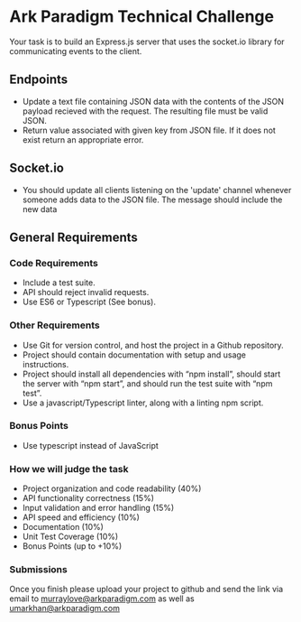# Ark Paradigm Technical Challenge
Your task is to build an Express.js server that uses the socket.io library for communicating events to the client.

## Endpoints
- Update a text file containing JSON data with the contents of the JSON payload recieved with the request. The resulting file must be valid JSON.
- Return value associated with given key from JSON file. If it does not exist return an appropriate error.

## Socket.io
- You should update all clients listening on the 'update' channel whenever someone adds data to the JSON file. The message should include the new data


## General Requirements


### Code Requirements
- Include a test suite.
- API should reject invalid requests.
- Use ES6 or Typescript (See bonus).


### Other Requirements
- Use Git for version control, and host the project in a Github repository.
- Project should contain documentation with setup and usage instructions.
- Project should install all dependencies with “npm install”, should start the server with “npm start”, and should run the test suite with “npm test”.
- Use a javascript/Typescript linter, along with a linting npm script.


### Bonus Points
- Use typescript instead of JavaScript


### How we will judge the task
- Project organization and code readability (40%)
- API functionality correctness (15%)
- Input validation and error handling (15%)
- API speed and efficiency (10%)
- Documentation (10%)
- Unit Test Coverage (10%)
- Bonus Points (up to +10%)

### Submissions
Once you finish please upload your project to github and send the link via email to murraylove@arkparadigm.com as well as umarkhan@arkparadigm.com
